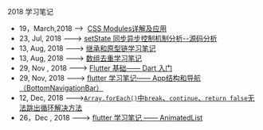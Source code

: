 2018 学习笔记 

- 19，March,2018 -->  [CSS Modules详解及应用](https://github.com/zxiaohong/2018-fe-notes/issues/1)
- 23, Jul, 2018 ---> [setState 同步异步控制机制分析--源码分析](https://github.com/zxiaohong/2018-fe-notes/issues/2)
- 13, Aug, 2018 ---> [继承和原型链学习笔记](https://github.com/zxiaohong/2018-fe-notes/issues/3)
- 13, Aug, 2018 ---> [数组去重学习笔记](https://github.com/zxiaohong/2018-fe-notes/issues/4)
- 29, Nov , 2018 ---> [Flutter 基础—— Dart 入门](https://github.com/zxiaohong/2018-fe-notes/issues/5)
- 29, Nov, 2018 ---> [flutter 学习笔记—— App结构和导航（BottomNavigationBar）](https://github.com/zxiaohong/2018-fe-notes/issues/6)
- 12, Dec, 2018 --->[`Array.forEach()`中`break`、`continue`、`return false`无法跳出循环解决方法](https://github.com/zxiaohong/2018-fe-notes/issues/8)
- 26，Dec , 2018 ---> [flutter 学习笔记 —— AnimatedList](https://github.com/zxiaohong/2018-fe-notes/issues/7)

